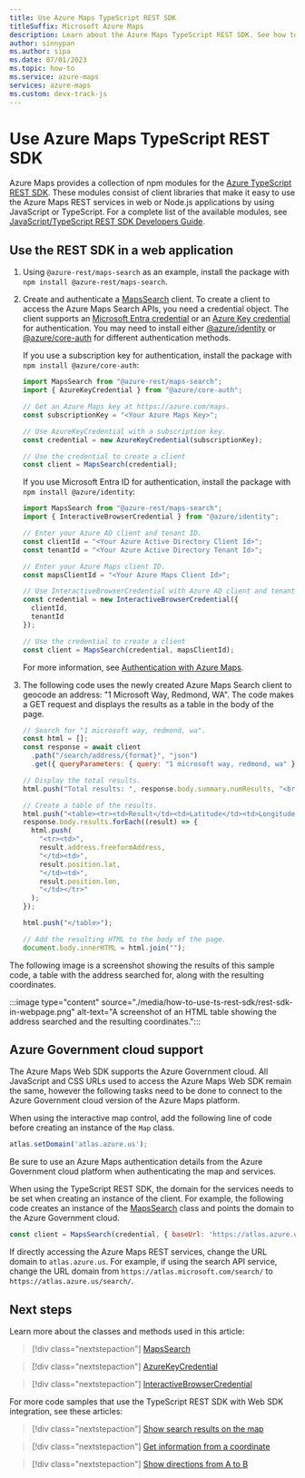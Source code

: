 ```yaml
---
title: Use Azure Maps TypeScript REST SDK
titleSuffix: Microsoft Azure Maps
description: Learn about the Azure Maps TypeScript REST SDK. See how to load and use this client library to access Azure Maps REST services in web or Node.js applications.
author: sinnypan
ms.author: sipa
ms.date: 07/01/2023
ms.topic: how-to
ms.service: azure-maps
services: azure-maps
ms.custom: devx-track-js
---
```


# Use Azure Maps TypeScript REST SDK

Azure Maps provides a collection of npm modules for the [Azure TypeScript REST SDK]. These modules consist of client libraries that make it easy to use the Azure Maps REST services in web or Node.js applications by using JavaScript or TypeScript. For a complete list of the available modules, see [JavaScript/TypeScript REST SDK Developers Guide].

## Use the REST SDK in a web application

1. Using `@azure-rest/maps-search` as an example, install the package with `npm install @azure-rest/maps-search`.

1. Create and authenticate a [MapsSearch] client. To create a client to access the Azure Maps Search APIs, you need a credential object. The client supports an [Microsoft Entra credential] or an [Azure Key credential] for authentication. You may need to install either [@azure/identity] or [@azure/core-auth] for different authentication methods.

    If you use a subscription key for authentication, install the package with `npm install @azure/core-auth`:

    ```javascript
    import MapsSearch from "@azure-rest/maps-search";
    import { AzureKeyCredential } from "@azure/core-auth";

    // Get an Azure Maps key at https://azure.com/maps.
    const subscriptionKey = "<Your Azure Maps Key>";

    // Use AzureKeyCredential with a subscription key.
    const credential = new AzureKeyCredential(subscriptionKey);

    // Use the credential to create a client
    const client = MapsSearch(credential);
    ```

    If you use Microsoft Entra ID for authentication, install the package with `npm install @azure/identity`:

    ```javascript
    import MapsSearch from "@azure-rest/maps-search";
    import { InteractiveBrowserCredential } from "@azure/identity";

    // Enter your Azure AD client and tenant ID.
    const clientId = "<Your Azure Active Directory Client Id>";
    const tenantId = "<Your Azure Active Directory Tenant Id>";

    // Enter your Azure Maps client ID.
    const mapsClientId = "<Your Azure Maps Client Id>";

    // Use InteractiveBrowserCredential with Azure AD client and tenant ID.
    const credential = new InteractiveBrowserCredential({
      clientId,
      tenantId
    });

    // Use the credential to create a client
    const client = MapsSearch(credential, mapsClientId);
    ```

    For more information, see [Authentication with Azure Maps](azure-maps-authentication.md).

1. The following code uses the newly created Azure Maps Search client to geocode an address: "1 Microsoft Way, Redmond, WA". The code makes a GET request and displays the results as a table in the body of the page.

    ```javascript
    // Search for "1 microsoft way, redmond, wa".
    const html = [];
    const response = await client
      .path("/search/address/{format}", "json")
      .get({ queryParameters: { query: "1 microsoft way, redmond, wa" } });

    // Display the total results.
    html.push("Total results: ", response.body.summary.numResults, "<br/><br/>");

    // Create a table of the results.
    html.push("<table><tr><td>Result</td><td>Latitude</td><td>Longitude</td></tr>");
    response.body.results.forEach((result) => {
      html.push(
        "<tr><td>",
        result.address.freeformAddress,
        "</td><td>",
        result.position.lat,
        "</td><td>",
        result.position.lon,
        "</td></tr>"
      );
    });

    html.push("</table>");

    // Add the resulting HTML to the body of the page.
    document.body.innerHTML = html.join("");
    ```

The following image is a screenshot showing the results of this sample code, a table with the address searched for, along with the resulting coordinates.

:::image type="content" source="./media/how-to-use-ts-rest-sdk/rest-sdk-in-webpage.png" alt-text="A screenshot of an HTML table showing the address searched and the resulting coordinates.":::

## Azure Government cloud support

The Azure Maps Web SDK supports the Azure Government cloud. All JavaScript and CSS URLs used to access the Azure Maps Web SDK remain the same, however the following tasks need to be done to connect to the Azure Government cloud version of the Azure Maps platform.

When using the interactive map control, add the following line of code before creating an instance of the `Map` class. 

```javascript
atlas.setDomain('atlas.azure.us');
```

Be sure to use an Azure Maps authentication details from the Azure Government cloud platform when authenticating the map and services.

When using the TypeScript REST SDK, the domain for the services needs to be set when creating an instance of the client. For example, the following code creates an instance of the [MapsSearch] class and points the domain to the Azure Government cloud.

```javascript
const client = MapsSearch(credential, { baseUrl: 'https://atlas.azure.us'});
```

If directly accessing the Azure Maps REST services, change the URL domain to `atlas.azure.us`. For example, if using the search API service, change the URL domain from `https://atlas.microsoft.com/search/` to `https://atlas.azure.us/search/`.

## Next steps

Learn more about the classes and methods used in this article:

> [!div class="nextstepaction"]
> [MapsSearch](/javascript/api/@azure-rest/maps-search)

> [!div class="nextstepaction"]
> [AzureKeyCredential](/javascript/api/@azure/core-auth/azurekeycredential)

> [!div class="nextstepaction"]
> [InteractiveBrowserCredential](/javascript/api/@azure/identity/interactivebrowsercredential)

For more code samples that use the TypeScript REST SDK with Web SDK integration, see these articles:

> [!div class="nextstepaction"]
> [Show search results on the map](./map-search-location.md)

> [!div class="nextstepaction"]
> [Get information from a coordinate](./map-get-information-from-coordinate.md)

> [!div class="nextstepaction"]
> [Show directions from A to B](./map-route.md)

[Azure TypeScript REST SDK]: ./rest-sdk-developer-guide.md#javascripttypescript
[JavaScript/TypeScript REST SDK Developers Guide]: ./how-to-dev-guide-js-sdk.md
[MapsSearch]: /javascript/api/@azure-rest/maps-search
[Microsoft Entra credential]: ./how-to-dev-guide-js-sdk.md#using-an-azure-ad-credential
[Azure Key credential]: ./how-to-dev-guide-js-sdk.md#using-a-subscription-key-credential
[@azure/identity]: https://www.npmjs.com/package/@azure/identity
[@azure/core-auth]: https://www.npmjs.com/package/@azure/core-auth
